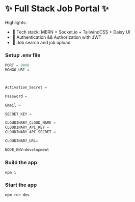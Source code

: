 # ✨  Full Stack Job Portal  ✨

Highlights: 

- 🌟 Tech stack: MERN + Socket.io + TailwindCSS + Daisy UI
- 🎃 Authentication && Authorization with JWT
- 👾 Job search and job upload 

### Setup .env file

```js
PORT = 8000
MONGO_URI = 



Activation_Secret = 

Password = 

Gmail = 

SECRET_KEY = 

CLOUDINARY_CLOUD_NAME = 
CLOUDINARY_API_KEY = 
CLOUDINARY_API_SECRET = 

CLOUDINARY_URL=

NODE_ENV=development
```

### Build the app

```shell
npm i
```

### Start the app

```shell
npm run dev
```

